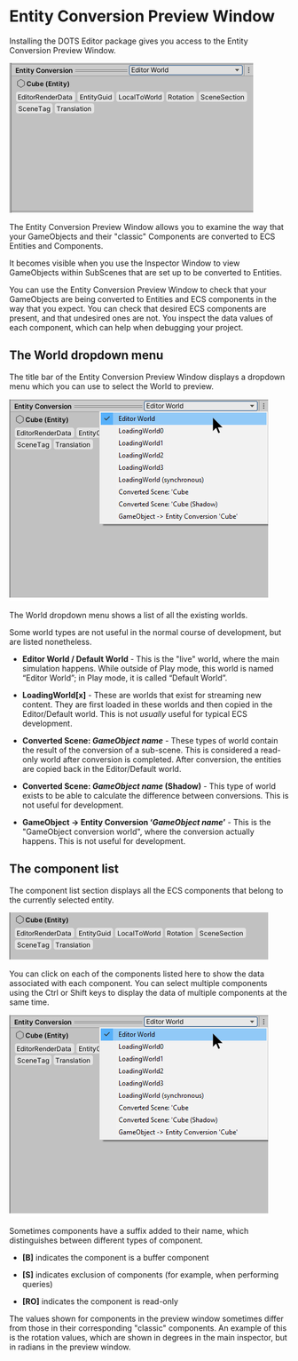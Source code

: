 # Entity Conversion Preview Window

Installing the DOTS Editor package gives you access to the Entity Conversion Preview Window.

![The Entity Conversion Preview Window](Images/ECPWindow.png)

The Entity Conversion Preview Window allows you to examine the way that your GameObjects and their "classic" Components are converted to ECS Entities and Components.

It becomes visible when you use the Inspector Window to view GameObjects within SubScenes that are set up to be converted to Entities.

You can use the Entity Conversion Preview Window to check that your GameObjects are being converted to Entities and ECS components in the way that you expect. You can check that desired ECS components are present, and that undesired ones are not. You inspect the data values of each component, which can help when debugging your project.

## The World dropdown menu

The title bar of the Entity Conversion Preview Window displays a dropdown menu which you can use to select the World to preview.

![The World dropdown menu in the Entity Conversion Preview Window](Images/ECPWindowWorldMenu.png)

The World dropdown menu shows a list of all the existing worlds.

Some world types are not useful in the normal course of development, but are listed nonetheless.

* **Editor World / Default World** - This is the "live" world, where the main simulation happens. While outside of Play mode, this world is named “Editor World”; in Play mode, it is called “Default World”.

* **LoadingWorld[x]** - These are worlds that exist for streaming new content. They are first loaded in these worlds and then copied in the Editor/Default world. This is not *usually* useful for typical ECS development.

* **Converted Scene: _GameObject name_** - These types of world contain the result of the conversion of a sub-scene. This is considered a read-only world after conversion is completed. After conversion, the entities are copied back in the Editor/Default world.

* **Converted Scene: _GameObject name_ (Shadow)** - This type of world exists to be able to calculate the difference between conversions. This is not useful for development.

* **GameObject -> Entity Conversion ‘_GameObject name_’** - This is the "GameObject conversion world", where the conversion actually happens. This is not useful for development.

## The component list

The component list section displays all the ECS components that belong to the currently selected entity.

![The component list, within the Entity Conversion Preview Window](Images/ECPWindowComponentList.png)


You can click on each of the components listed here to show the data associated with each component. You can select multiple components using the Ctrl or Shift keys to display the data of multiple components at the same time.

![The component list with two components selected. The data values for both components are shown underneath the component list.](Images/ECPWindowWorldMenu.png)


Sometimes components have a suffix added to their name, which distinguishes between different types of component.

* **[B]** indicates the component is a buffer component

* **[S]** indicates exclusion of components (for example, when performing queries)

* **[RO]** indicates the component is read-only

The values shown for components in the preview window sometimes differ from those in their corresponding "classic" components. An example of this is the rotation values, which are shown in degrees in the main inspector, but in radians in the preview window.

